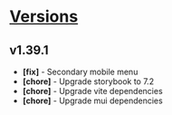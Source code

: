 # [Versions](https://github.com/Tracktor/design-system/releases)

## v1.39.1
- **[fix]** - Secondary mobile menu
- **[chore]** - Upgrade storybook to 7.2
- **[chore]** - Upgrade vite dependencies
- **[chore]** - Upgrade mui dependencies
